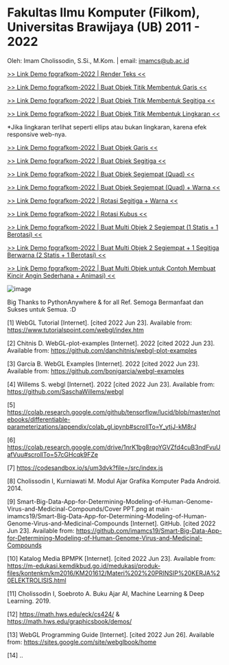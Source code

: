 # Fakultas Ilmu Komputer (Filkom), Universitas Brawijaya (UB) 2011 - 2022
Oleh: Imam Cholissodin, S.Si., M.Kom. | email: imamcs@ub.ac.id

[>> Link Demo fpgrafkom-2022 | Render Teks <<](https://grafkomku.pythonanywhere.com/fphome)

[>> Link Demo fpgrafkom-2022 | Buat Objek Titik Membentuk Garis <<](https://grafkomku.pythonanywhere.com/titik)

[>> Link Demo fpgrafkom-2022 | Buat Objek Titik Membentuk Segitiga <<](https://grafkomku.pythonanywhere.com/titik2)

[>> Link Demo fpgrafkom-2022 | Buat Objek Titik Membentuk Lingkaran <<](https://grafkomku.pythonanywhere.com/titik3)

*Jika lingkaran terlihat seperti ellips atau bukan lingkaran, karena efek responsive web-nya.

[>> Link Demo fpgrafkom-2022 | Buat Objek Garis <<](https://grafkomku.pythonanywhere.com/garis)

[>> Link Demo fpgrafkom-2022 | Buat Objek Segitiga <<](https://grafkomku.pythonanywhere.com/segitiga)

[>> Link Demo fpgrafkom-2022 | Buat Objek Segiempat (Quad) <<](https://grafkomku.pythonanywhere.com/segiempat)

[>> Link Demo fpgrafkom-2022 | Buat Objek Segiempat (Quad) + Warna <<](https://grafkomku.pythonanywhere.com/quadcolor)

[>> Link Demo fpgrafkom-2022 | Rotasi Segitiga + Warna <<](https://grafkomku.pythonanywhere.com/rotasi)

[>> Link Demo fpgrafkom-2022 | Rotasi Kubus <<](https://grafkomku.pythonanywhere.com/rotasicube)

[>> Link Demo fpgrafkom-2022 | Buat Multi Objek 2 Segiempat (1 Statis + 1 Berotasi) <<](https://grafkomku.pythonanywhere.com/multiobjek)

[>> Link Demo fpgrafkom-2022 | Buat Multi Objek 2 Segiempat + 1 Segitiga Berwarna (2 Statis + 1 Berotasi) <<](https://grafkomku.pythonanywhere.com/multiobjek2)

[>> Link Demo fpgrafkom-2022 | Buat Multi Objek untuk Contoh Membuat Kincir Angin Sederhana + Animasi) <<](https://grafkomku.pythonanywhere.com/multiobjek3)

![image](https://raw.githubusercontent.com/imamcs19/fpgrafkom-2022/main/grafkom-login%20plus%20demos-p1.gif)


Big Thanks to PythonAnywhere & for all Ref. Semoga Bermanfaat dan Sukses untuk Semua. :D

[1]	WebGL Tutorial [Internet]. [cited 2022 Jun 23]. Available from: https://www.tutorialspoint.com/webgl/index.htm

[2]	Chitnis D. WebGL-plot-examples [Internet]. 2022 [cited 2022 Jun 23]. Available from: https://github.com/danchitnis/webgl-plot-examples

[3]	García B. WebGL Examples [Internet]. 2022 [cited 2022 Jun 23]. Available from: https://github.com/bonigarcia/webgl-examples

[4]	Willems S. webgl [Internet]. 2022 [cited 2022 Jun 23]. Available from: https://github.com/SaschaWillems/webgl

[5]	https://colab.research.google.com/github/tensorflow/lucid/blob/master/notebooks/differentiable-parameterizations/appendix/colab_gl.ipynb#scrollTo=Y_ytjJ-kM8rJ

[6]	https://colab.research.google.com/drive/1nrK1bg8rqoYGVZfd4cuB3ndFvuUafVuu#scrollTo=57cGHcqk9FZe

[7]	https://codesandbox.io/s/um3dvk?file=/src/index.js

[8]	Cholissodin I, Kurniawati M. Modul Ajar Grafika Komputer Pada Android. 2014.

[9]	Smart-Big-Data-App-for-Determining-Modeling-of-Human-Genome-Virus-and-Medicinal-Compounds/Cover PPT.png at main · imamcs19/Smart-Big-Data-App-for-Determining-Modeling-of-Human-Genome-Virus-and-Medicinal-Compounds [Internet]. GitHub. [cited 2022 Jun 23]. Available from: https://github.com/imamcs19/Smart-Big-Data-App-for-Determining-Modeling-of-Human-Genome-Virus-and-Medicinal-Compounds

[10]	Katalog Media BPMPK [Internet]. [cited 2022 Jun 23]. Available from: https://m-edukasi.kemdikbud.go.id/medukasi/produk-files/kontenkm/km2016/KM201612/Materi%202%20PRINSIP%20KERJA%20ELEKTROLISIS.html

[11]	Cholissodin I, Soebroto A. Buku Ajar AI, Machine Learning & Deep Learning. 2019.

[12]	https://math.hws.edu/eck/cs424/ & https://math.hws.edu/graphicsbook/demos/

[13] WebGL Programming Guide [Internet]. [cited 2022 Jun 26]. Available from: https://sites.google.com/site/webglbook/home

[14] ..

